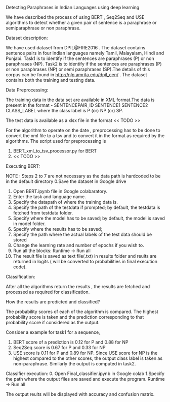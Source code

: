 Detecting Paraphrases in Indian Languages using deep learning

We have described the process of using BERT , Seq2Seq and USE algorithms to detect whether a given pair of sentence is a paraphrase or semiparaphrase or non paraphrase.

Dataset description:

We have used dataset from DPIL@FIRE2016 . The dataset contains sentence pairs in four Indian languages namely Tamil, Malayalam, Hindi and Punjabi. Task1 is to identify if the sentences are paraphrases (P) or non paraphrases (NP). Task2 is to identify if the sentences are paraphrases (P) or non paraphrases (NP) or semi paraphrases (SP).The details of this corpus can be found in http://nlp.amrita.edu/dpil_cen/ . The dataset contains both the training and testing data.

Data Preprocessing:

The training data in the data set are available in XML format.The data is present in the format - 
             SENTENCEPAIR_ID SENTENCE1 SENTENCE2 CLASS_LABEL
where the class label is P (or) NP (or) SP.

The test data is available as a xlsx file in the format
<< TODO >>

For the algorithm to operate on the date , preprocessing has to be done to convert the xml file to a tsv  and to convert it in the format as required by the algorithms. The script used for preprocessing is 
 
 1. BERT_xml_to_tsv_processor.py  for BERT 
 2. << TODO >>

Executing BERT:

NOTE : Steps 2 to 7 are not necessary as the data path is hardcoded to be in the default directory
0.Save the dataset in Google drive
1. Open BERT.ipynb file in Google colabaratory.
2. Enter the task and language name.
3. Specify the datapath of where the training data is.
4. Specify the path of the testdata if prompted; by default, the testdata is fetched from testdata folder.
5. Specify where the model has to be saved; by default, the model is saved in model folder.
6. Specify where the results has to be saved;
7. Specify the path where the actual labels of the test data should be stored
8. Change the learning rate and number of epochs if you wish to.
9. Run all the blocks: Runtime -> Run all
10. The result file is saved as text file(.txt) in results folder and reults are returned in logits ( will be converted to probabilities in final execution code).


Classification:

After all the algorithms return the results , the results are fetched and processed as required for classification.

How the results are predicted and classified?

The probability scores of each of the algorithm is compared. The highest probability score is taken and the prediction corresponding to that probability score if considered as the output.

Consider a example for task1 for a sequence,
  1. BERT score of a prediction is 0.12 for P and 0.88 for NP
  2. Seq2Seq score is 0.67 for P and 0.33 for NP
  3. USE score is 0.11 for P and 0.89 for NP.
Since USE score for NP is the highest compared to the other scores, the output class label is taken as non-paraphrase. Similarly the output is computed in task2.

Classifier execution:
0. Open Final_classifier.ipynb in Google colab
1.Specify the path where the output files are saved and execute the program. Runtime -> Run all

The output reults will be displayed with accuracy and confusion matrix.
  


